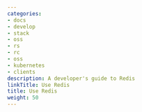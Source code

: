 ```yaml
---
categories:
- docs
- develop
- stack
- oss
- rs
- rc
- oss
- kubernetes
- clients
description: A developer's guide to Redis
linkTitle: Use Redis
title: Use Redis
weight: 50
---
```

